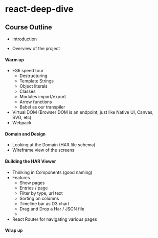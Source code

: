 # react-deep-dive


## Course Outline

- Introduction


- Overview of the project

#### Warm up
- ES6 speed tour
    + Destructuring
    + Template Strings
    + Object literals
    + Classes
    + Modules import/export
    + Arrow functions
    + Babel as our transpiler
- Virtual DOM (Browser DOM is an endpoint, just like Native UI, Canvas, SVG, etc)
- Webpack

#### Domain and Design
- Looking at the Domain (HAR file schema)
- Wireframe view of the screens

#### Building the HAR Viewer
- Thinking in Components (good naming)
- Features
    + Show pages
    + Entries / page
    + Filter by type, url text
    + Sorting on columns
    + Timeline bar as D3 chart
    + Drag and Drop a Har / JSON file
    + 
- React Router for navigating various pages
    
#### Wrap up
    